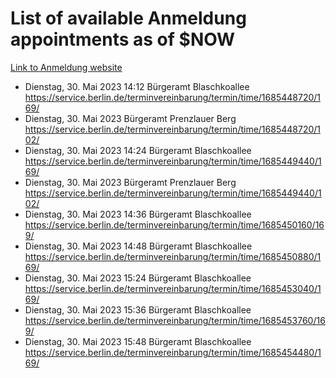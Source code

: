 # List of available Anmeldung appointments as of $NOW
[Link to Anmeldung website](https://service.berlin.de/terminvereinbarung/termin/tag.php?termin=1&anliegen[]=120686&dienstleisterlist=122210,122217,327316,122219,327312,122227,327314,122231,327346,122243,327348,122254,122252,329742,122260,329745,122262,329748,122271,327278,122273,327274,122277,327276,330436,122280,327294,122282,327290,122284,327292,122291,327270,122285,327266,122286,327264,122296,327268,150230,329760,122297,327286,122294,327284,122312,329763,122314,329775,122304,327330,122311,327334,122309,327332,317869,122281,327352,122279,329772,122283,122276,327324,122274,327326,122267,329766,122246,327318,122251,327320,122257,327322,122208,327298,122226,327300&herkunft=http%3A%2F%2Fservice.berlin.de%2Fdienstleistung%2F120686%2F)
- Dienstag, 30. Mai 2023 14:12 Bürgeramt Blaschkoallee https://service.berlin.de/terminvereinbarung/termin/time/1685448720/169/
- Dienstag, 30. Mai 2023  Bürgeramt Prenzlauer Berg https://service.berlin.de/terminvereinbarung/termin/time/1685448720/102/
- Dienstag, 30. Mai 2023 14:24 Bürgeramt Blaschkoallee https://service.berlin.de/terminvereinbarung/termin/time/1685449440/169/
- Dienstag, 30. Mai 2023  Bürgeramt Prenzlauer Berg https://service.berlin.de/terminvereinbarung/termin/time/1685449440/102/
- Dienstag, 30. Mai 2023 14:36 Bürgeramt Blaschkoallee https://service.berlin.de/terminvereinbarung/termin/time/1685450160/169/
- Dienstag, 30. Mai 2023 14:48 Bürgeramt Blaschkoallee https://service.berlin.de/terminvereinbarung/termin/time/1685450880/169/
- Dienstag, 30. Mai 2023 15:24 Bürgeramt Blaschkoallee https://service.berlin.de/terminvereinbarung/termin/time/1685453040/169/
- Dienstag, 30. Mai 2023 15:36 Bürgeramt Blaschkoallee https://service.berlin.de/terminvereinbarung/termin/time/1685453760/169/
- Dienstag, 30. Mai 2023 15:48 Bürgeramt Blaschkoallee https://service.berlin.de/terminvereinbarung/termin/time/1685454480/169/
